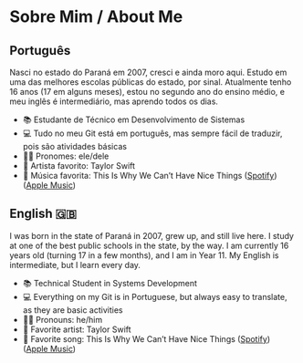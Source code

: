# Sobre Mim / About Me

## Português
Nasci no estado do Paraná em 2007, cresci e ainda moro aqui. Estudo em uma das melhores escolas públicas do estado, por sinal. Atualmente tenho 16 anos (17 em alguns meses), estou no segundo ano do ensino médio, e meu inglês é intermediário, mas aprendo todos os dias.

- 📚 Estudante de Técnico em Desenvolvimento de Sistemas
- 💻 Tudo no meu Git está em português, mas sempre fácil de traduzir, pois são atividades básicas
- 👨‍💼 Pronomes: ele/dele
- 🎤 Artista favorito: Taylor Swift
- 🎵 Música favorita: This Is Why We Can’t Have Nice Things ([Spotify](https://open.spotify.com/track/07NxDD1iKCHbAldceD7QLP?autoplay=true)) ([Apple Music](https://music.apple.com/br/album/this-is-why-we-cant-have-nice-things/1445765846?i=1445766358))

## English 🇬🇧
I was born in the state of Paraná in 2007, grew up, and still live here. I study at one of the best public schools in the state, by the way. I am currently 16 years old (turning 17 in a few months), and I am in Year 11. My English is intermediate, but I learn every day.

- 📚 Technical Student in Systems Development
- 💻 Everything on my Git is in Portuguese, but always easy to translate, as they are basic activities
- 👨‍💼 Pronouns: he/him
- 🎤 Favorite artist: Taylor Swift
- 🎵 Favorite song: This Is Why We Can’t Have Nice Things ([Spotify](https://open.spotify.com/track/07NxDD1iKCHbAldceD7QLP?autoplay=true)) ([Apple Music](https://music.apple.com/br/album/this-is-why-we-cant-have-nice-things/1445765846?i=1445766358))
